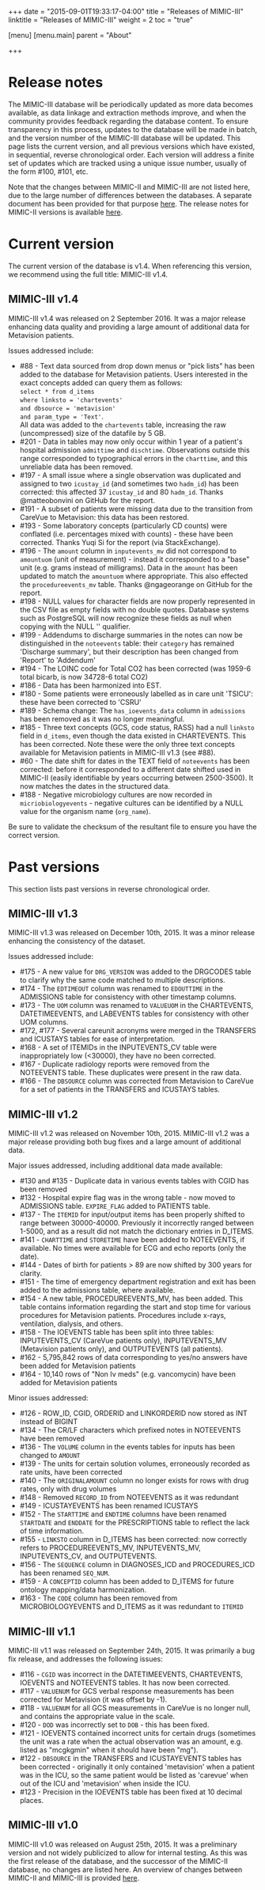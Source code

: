 +++
date = "2015-09-01T19:33:17-04:00"
title = "Releases of MIMIC-III"
linktitle = "Releases of MIMIC-III"
weight = 2
toc = "true"

[menu]
  [menu.main]
    parent = "About"

+++

# Release notes

The MIMIC-III database will be periodically updated as more data becomes available, as data linkage and extraction methods improve, and when the community provides feedback regarding the database content.
To ensure transparency in this process, updates to the database will be made in batch, and the version number of the MIMIC-III database will be updated.
This page lists the current version, and all previous versions which have existed, in sequential, reverse chronological order.
Each version will address a finite set of updates which are tracked using a unique issue number, usually of the form #100, #101, etc.

Note that the changes between MIMIC-II and MIMIC-III are not listed here, due to the large number of differences between the databases. A separate document has been provided for that purpose [here](/mimicdata/whatsnew). The release notes for MIMIC-II versions is available [here](/archive/mimic-releases).

# Current version

The current version of the database is v1.4. When referencing this version, we recommend using the full title: MIMIC-III v1.4.

## MIMIC-III v1.4


MIMIC-III v1.4 was released on 2 September 2016. It was a major release enhancing data quality and providing a large amount of additional data for Metavision patients.  

Issues addressed include:  

* #88 - Text data sourced from drop down menus or "pick lists" has been added to the database for Metavision patients. Users interested in the exact concepts added can query them as follows:  
    `select * from d_items  `  
    `where linksto = 'chartevents'`  
    `and dbsource = 'metavision'`   
    `and param_type = 'Text'`.  
All data was added to the `chartevents` table, increasing the raw (uncompressed) size of the datafile by 5 GB.  
* #201 - Data in tables may now only occur within 1 year of a patient's hospital admission `admittime` and `dischtime`. Observations outside this range corresponded to typographical errors in the `charttime`, and this unreliable data has been removed.  
* #197 - A small issue where a single observation was duplicated and assigned to two `icustay_id` (and sometimes two `hadm_id`) has been corrected: this affected 37 `icustay_id` and 80 `hadm_id`. Thanks @matteobonvini on GitHub for the report.  
* #191 - A subset of patients were missing data due to the transition from CareVue to Metavision: this data has been restored.  
* #193 - Some laboratory concepts (particularly CD counts) were conflated (i.e. percentages mixed with counts) - these have been corrected. Thanks Yuqi Si for the report (via StackExchange).  
* #196 - The `amount` column in `inputevents_mv` did not correspond to `amountuom` (unit of measurement) - instead it corresponded to a "base" unit (e.g. grams instead of milligrams). Data in the `amount` has been updated to match the `amountuom` where appropriate. This also effected the `procedureevents_mv` table. Thanks @ngageorange on GitHub for the report.  
* #198 - NULL values for character fields are now properly represented in the CSV file as empty fields with no double quotes. Database systems such as PostgreSQL will now recognize these fields as null when copying with the NULL '' qualifier.  
* #199 - Addendums to discharge summaries in the notes can now be distinguished in the `noteevents` table: their `category` has remained 'Discharge summary', but their description has been changed from 'Report' to 'Addendum'  
* #194 - The LOINC code for Total CO2 has been corrected (was 1959-6 total bicarb, is now 34728-6 total CO2)  
* #186 - Data has been harmonized into EST.  
* #180 - Some patients were erroneously labelled as in care unit 'TSICU': these have been corrected to 'CSRU'  
* #189 - Schema change: The `has_ioevents_data` column in `admissions` has been removed as it was no longer meaningful.  
* #185 - Three text concepts (GCS, code status, RASS) had a null `linksto` field in `d_items`, even though the data existed in CHARTEVENTS. This has been corrected. Note these were the only three text concepts available for Metavision patients in MIMIC-III v1.3 (see #88).  
* #60 - The date shift for dates in the TEXT field of `noteevents` has been corrected: before it corresponded to a different date shifted used in MIMIC-II (easily identifiable by years occurring between 2500-3500). It now matches the dates in the structured data.  
* #188 - Negative microbiology cultures are now recorded in `micriobiologyevents` - negative cultures can be identified by a NULL value for the organism name (`org_name`).  

Be sure to validate the checksum of the resultant file to ensure you have the correct version.

# Past versions  

This section lists past versions in reverse chronological order.


## MIMIC-III v1.3

MIMIC-III v1.3 was released on December 10th, 2015. It was a minor release enhancing the consistency of the dataset.

Issues addressed include:

* #175 - A new value for ```DRG_VERSION``` was added to the DRGCODES table to clarify why the same code matched to multiple descriptions.
* #174 - The ```EDTIMEOUT``` column was renamed to ```EDOUTTIME``` in the ADMISSIONS table for consistency with other timestamp columns.
* #173 - The ```UOM``` column was renamed to ```VALUEUOM``` in the CHARTEVENTS, DATETIMEEVENTS, and LABEVENTS tables for consistency with other UOM columns.
* #172, #177 - Several careunit acronyms were merged in the TRANSFERS and ICUSTAYS tables for ease of interpretation.
* #168 - A set of ITEMIDs in the INPUTEVENTS_CV table were inappropriately low (<30000), they have no been corrected.
* #167 - Duplicate radiology reports were removed from the NOTEEVENTS table. These duplicates were present in the raw data.
* #166 - The ```DBSOURCE``` column was corrected from Metavision to CareVue for a set of patients in the TRANSFERS and ICUSTAYS tables.


## MIMIC-III v1.2

MIMIC-III v1.2 was released on November 10th, 2015. MIMIC-III v1.2 was a major release providing both bug fixes and a large amount of additional data.

Major issues addressed, including additional data made available:

* #130 and #135 - Duplicate data in various events tables with CGID has been removed
* #132 - Hospital expire flag was in the wrong table - now moved to ADMISSIONS table. `EXPIRE_FLAG` added to PATIENTS table.
* #137 - The `ITEMID` for input/output items has been properly shifted to range between 30000-40000. Previously it incorrectly ranged between 1-5000, and as a result did not match the dictionary entries in D_ITEMS.
* #141 - `CHARTTIME` and `STORETIME` have been added to NOTEEVENTS, if available. No times were available for ECG and echo reports (only the date).
* #144 - Dates of birth for patients > 89 are now shifted by 300 years for clarity.
* #151 - The time of emergency department registration and exit has been added to the admissions table, where available.
* #154 - A new table, PROCEDUREEVENTS_MV, has been added. This table contains information regarding the start and stop time for various procedures for Metavision patients. Procedures include x-rays, ventilation, dialysis, and others.
* #158 - The IOEVENTS table has been split into three tables: INPUTEVENTS_CV (CareVue patients only), INPUTEVENTS_MV (Metavision patients only), and OUTPUTEVENTS (all patients).
* #162 - 5,795,842 rows of data corresponding to yes/no answers have been added for Metavision patients
* #164 - 10,140 rows of "Non Iv meds" (e.g. vancomycin) have been added for Metavision patients

Minor issues addressed:

* #126 - ROW_ID, CGID, ORDERID and LINKORDERID now stored as INT instead of BIGINT
* #134 - The CR/LF characters which prefixed notes in NOTEEVENTS have been removed
* #136 - The `VOLUME` column in the events tables for inputs has been changed to `AMOUNT`
* #139 - The units for certain solution volumes, erroneously recorded as rate units, have been corrected
* #140 - The `ORIGINALAMOUNT` column no longer exists for rows with drug rates, only with drug volumes
* #148 - Removed `RECORD_ID` from NOTEEVENTS as it was redundant
* #149 - ICUSTAYEVENTS has been renamed ICUSTAYS
* #152 - The `STARTTIME` and `ENDTIME` columns have been renamed `STARTDATE` and `ENDDATE` for the PRESCRIPTIONS table to reflect the lack of time information.
* #155 - `LINKSTO` column in D_ITEMS has been corrected: now correctly refers to PROCEDUREEVENTS_MV, INPUTEVENTS_MV, INPUTEVENTS_CV, and OUTPUTEVENTS.
* #156 - The `SEQUENCE` column in DIAGNOSES_ICD and PROCEDURES_ICD has been renamed `SEQ_NUM`.
* #159 - A `CONCEPTID` column has been added to D_ITEMS for future ontology mapping/data harmonization.
* #163 - The `CODE` column has been removed from MICROBIOLOGYEVENTS and D_ITEMS as it was redundant to `ITEMID`

## MIMIC-III v1.1

MIMIC-III v1.1 was released on September 24th, 2015. It was primarily a bug fix release, and addresses the following issues:

* #116 - `CGID` was incorrect in the DATETIMEEVENTS, CHARTEVENTS, IOEVENTS and NOTEEVENTS tables. It has now been corrected.
* #117 - `VALUENUM` for GCS verbal response measurements has been corrected for Metavision (it was offset by -1).
* #118 - `VALUENUM` for all GCS measurements in CareVue is no longer null, and contains the appropriate value in the scale.
* #120 - `DOD` was incorrectly set to `DOB` - this has been fixed.
* #121 - IOEVENTS contained incorrect units for certain drugs (sometimes the unit was a rate when the actual observation was an amount, e.g. listed as "mcgkgmin" when it should have been "mg").
* #122 - `DBSOURCE` in the TRANSFERS and ICUSTAYEVENTS tables has been corrected - originally it only contained 'metavision' when a patient was in the ICU, so the same patient would be listed as 'carevue' when out of the ICU and 'metavision' when inside the ICU.
* #123 - Precision in the IOEVENTS table has been fixed at 10 decimal places.

## MIMIC-III v1.0

MIMIC-III v1.0 was released on August 25th, 2015. It was a preliminary version and not widely publicized to allow for internal testing. As this was the first release of the database, and the successor of the MIMIC-II database, no changes are listed here. An overview of changes between MIMIC-II and MIMIC-III is provided [here](/mimicdata/whatsnew).
